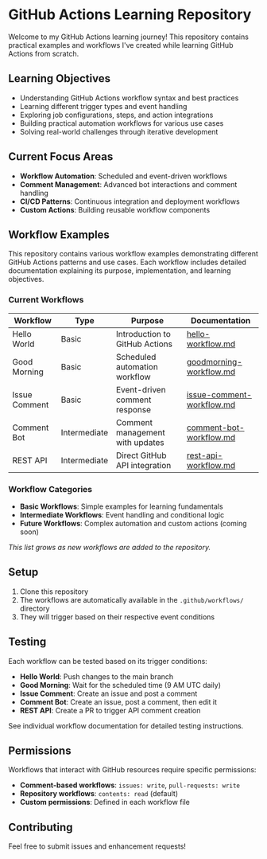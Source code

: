 # GitHub Actions Learning Repository

Welcome to my GitHub Actions learning journey! This repository contains practical examples and workflows I've created while learning GitHub Actions from scratch.

## Learning Objectives

- Understanding GitHub Actions workflow syntax and best practices
- Learning different trigger types and event handling
- Exploring job configurations, steps, and action integrations
- Building practical automation workflows for various use cases
- Solving real-world challenges through iterative development

## Current Focus Areas

- **Workflow Automation**: Scheduled and event-driven workflows
- **Comment Management**: Advanced bot interactions and comment handling
- **CI/CD Patterns**: Continuous integration and deployment workflows
- **Custom Actions**: Building reusable workflow components

## Workflow Examples

This repository contains various workflow examples demonstrating different GitHub Actions patterns and use cases. Each workflow includes detailed documentation explaining its purpose, implementation, and learning objectives.

### Current Workflows

| Workflow | Type | Purpose | Documentation |
|----------|------|---------|---------------|
| Hello World | Basic | Introduction to GitHub Actions | [hello-workflow.md](./workflows/hello-workflow.md) |
| Good Morning | Basic | Scheduled automation workflow | [goodmorning-workflow.md](./workflows/goodmorning-workflow.md) |
| Issue Comment | Basic | Event-driven comment response | [issue-comment-workflow.md](./workflows/issue-comment-workflow.md) |
| Comment Bot | Intermediate | Comment management with updates | [comment-bot-workflow.md](./workflows/comment-bot-workflow.md) |
| REST API | Intermediate | Direct GitHub API integration | [rest-api-workflow.md](./workflows/rest-api-workflow.md) |

### Workflow Categories

- **Basic Workflows**: Simple examples for learning fundamentals
- **Intermediate Workflows**: Event handling and conditional logic
- **Future Workflows**: Complex automation and custom actions (coming soon)

*This list grows as new workflows are added to the repository.*

## Setup

1. Clone this repository
2. The workflows are automatically available in the `.github/workflows/` directory
3. They will trigger based on their respective event conditions

## Testing

Each workflow can be tested based on its trigger conditions:

- **Hello World**: Push changes to the main branch
- **Good Morning**: Wait for the scheduled time (9 AM UTC daily)
- **Issue Comment**: Create an issue and post a comment
- **Comment Bot**: Create an issue, post a comment, then edit it
- **REST API**: Create a PR to trigger API comment creation

See individual workflow documentation for detailed testing instructions.

## Permissions

Workflows that interact with GitHub resources require specific permissions:

- **Comment-based workflows**: `issues: write`, `pull-requests: write`
- **Repository workflows**: `contents: read` (default)
- **Custom permissions**: Defined in each workflow file

## Contributing

Feel free to submit issues and enhancement requests!